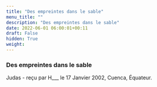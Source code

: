 ```yaml
---
title: "Des empreintes dans le sable"
menu_title: ""
description: "Des empreintes dans le sable"
date: 2022-06-01 06:00:01+00:11
draft: False
hidden: True
weight:
---
```

### Des empreintes dans le sable

Judas - reçu par H___  le 17 Janvier 2002, Cuenca, Équateur.



